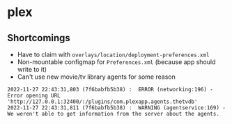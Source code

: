# plex

## Shortcomings

* Have to claim with `overlays/location/deployment-preferences.xml`
* Non-mountable configmap for `Preferences.xml` (because app should write to it)
* Can't use new movie/tv library agents for some reason

```log
2022-11-27 22:43:31,803 (7f6babfb5b38) :  ERROR (networking:196) - Error opening URL 'http://127.0.0.1:32400/:/plugins/com.plexapp.agents.thetvdb'
2022-11-27 22:43:31,811 (7f6babfb5b38) :  WARNING (agentservice:169) - We weren't able to get information from the server about the agents.
```
